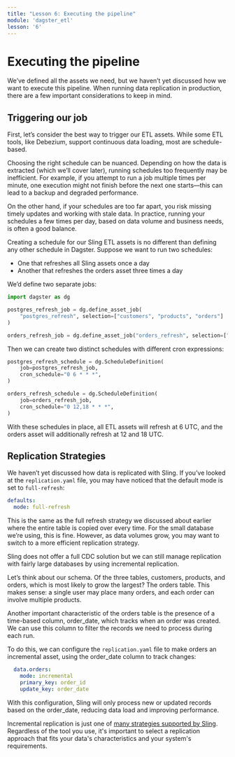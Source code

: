 ```yaml
---
title: "Lesson 6: Executing the pipeline"
module: 'dagster_etl'
lesson: '6'
---
```


# Executing the pipeline

We’ve defined all the assets we need, but we haven’t yet discussed how we want to execute this pipeline. When running data replication in production, there are a few important considerations to keep in mind.

## Triggering our job

First, let’s consider the best way to trigger our ETL assets. While some ETL tools, like Debezium, support continuous data loading, most are schedule-based.

Choosing the right schedule can be nuanced. Depending on how the data is extracted (which we’ll cover later), running schedules too frequently may be inefficient. For example, if you attempt to run a job multiple times per minute, one execution might not finish before the next one starts—this can lead to a backup and degraded performance.

On the other hand, if your schedules are too far apart, you risk missing timely updates and working with stale data. In practice, running your schedules a few times per day, based on data volume and business needs, is often a good balance.

Creating a schedule for our Sling ETL assets is no different than defining any other schedule in Dagster. Suppose we want to run two schedules:

* One that refreshes all Sling assets once a day
* Another that refreshes the orders asset three times a day

We’d define two separate jobs:

```python
import dagster as dg

postgres_refresh_job = dg.define_asset_job(
    "postgres_refresh", selection=["customers", "products", "orders"]
)

orders_refresh_job = dg.define_asset_job("orders_refresh", selection=["orders"])
```

Then we can create two distinct schedules with different cron expressions:

```python
postgres_refresh_schedule = dg.ScheduleDefinition(
    job=postgres_refresh_job,
    cron_schedule="0 6 * * *",
)

orders_refresh_schedule = dg.ScheduleDefinition(
    job=orders_refresh_job,
    cron_schedule="0 12,18 * * *",
)
```

With these schedules in place, all ETL assets will refresh at 6 UTC, and the orders asset will additionally refresh at 12 and 18 UTC.

## Replication Strategies

We haven’t yet discussed how data is replicated with Sling. If you’ve looked at the `replication.yaml` file, you may have noticed that the default mode is set to `full-refresh`:

```yaml
defaults:
  mode: full-refresh
```

This is the same as the full refresh strategy we discussed about earlier where the entire table is copied over every time. For the small database we’re using, this is fine. However, as data volumes grow, you may want to switch to a more efficient replication strategy.

Sling does not offer a full CDC solution but we can still manage replication with fairly large databases by using incremental replication.

Let’s think about our schema. Of the three tables, customers, products, and orders, which is most likely to grow the largest? The orders table. This makes sense: a single user may place many orders, and each order can involve multiple products.

Another important characteristic of the orders table is the presence of a time-based column, order_date, which tracks when an order was created. We can use this column to filter the records we need to process during each run.

To do this, we can configure the `replication.yaml` file to make orders an incremental asset, using the order_date column to track changes:

```yaml
  data.orders:
    mode: incremental
    primary_key: order_id
    update_key: order_date
```

With this configuration, Sling will only process new or updated records based on the order_date, reducing data load and improving performance.

Incremental replication is just one of [many strategies supported by Sling](https://docs.slingdata.io/examples/database-to-database). Regardless of the tool you use, it's important to select a replication approach that fits your data's characteristics and your system's requirements.
